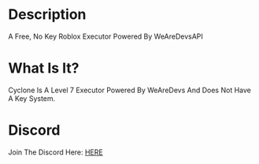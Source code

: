 # Description
A Free, No Key Roblox Executor Powered By WeAreDevsAPI


# What Is It?
Cyclone Is A Level 7 Executor Powered By WeAreDevs And Does Not Have A Key System.

# Discord
Join The Discord Here: [HERE](https://discord.gg/sSs5K4vXEX)
